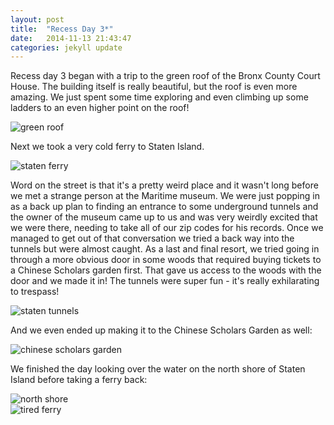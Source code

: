 ```yaml
---
layout: post
title:  "Recess Day 3*"
date:   2014-11-13 21:43:47
categories: jekyll update
---
```

Recess day 3 began with a trip to the green roof of the Bronx County Court House. The building itself is really beautiful, but the roof is even more amazing. We just spent some time exploring and even climbing up some ladders to an even higher point on the roof!

![green roof]({{site.baseurl}}/assets/greenroof.jpg)  

Next we took a very cold ferry to Staten Island. 

![staten ferry]({{site.baseurl}}/assets/ferrytostaten.JPG)  

Word on the street is that it's a pretty weird place and it wasn't long before we met a strange person at the Maritime museum. We were just popping in as a back up plan to finding an entrance to some underground tunnels and the owner of the museum came up to us and was very weirdly excited that we were there, needing to take all of our zip codes for his records. Once we managed to get out of that conversation we tried a back way into the tunnels but were almost caught. As a last and final resort, we tried going in through a more obvious door in some woods that required buying tickets to a Chinese Scholars garden first. That gave us access to the woods with the door and we made it in! The tunnels were super fun - it's really exhilarating to trespass!

![staten tunnels]({{site.baseurl}}/assets/statentunnels.JPG)

And we even ended up making it to the Chinese Scholars Garden as well:  

![chinese scholars garden]({{site.baseurl}}/assets/chinesescholarsgarden.JPG)

We finished the day looking over the water on the north shore of Staten Island before taking a ferry back:  

![north shore]({{site.baseurl}}/assets/northshore.jpg)  
![tired ferry]({{site.baseurl}}/assets/tiredferry.jpg)